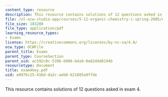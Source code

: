 ```yaml
---
content_type: resource
description: This resource contains solutions of 12 questions asked in exam 4.
file: /ol-ocw-studio-app/courses/5-12-organic-chemistry-i-spring-2005/e0976c25416dda2caeb8621085a9ffde_exam4key.pdf
file_size: 183208
file_type: application/pdf
learning_resource_types:
- Exams
license: https://creativecommons.org/licenses/by-nc-sa/4.0/
ocw_type: OCWFile
parent_title: Exams
parent_type: CourseSection
parent_uid: ac592c0c-539b-b906-b4a9-0e82d4d8194b
resourcetype: Document
title: exam4key.pdf
uid: e0976c25-416d-da2c-aeb8-621085a9ffde
---
```

This resource contains solutions of 12 questions asked in exam 4.